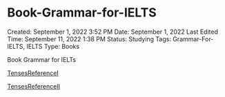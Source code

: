 # Book-Grammar-for-IELTS

Created: September 1, 2022 3:52 PM
Date: September 1, 2022
Last Edited Time: September 11, 2022 1:38 PM
Status: Studying
Tags: Grammar-For-IELTS, IELTS
Type: Books

Book Grammar for IELTs

 

[TensesReferenceI](Book-Grammar-for-IELTS%2091b9c5e86c31459bb8f0ca4d831559a7/TensesReferenceI%20488ad3f2f4714cd7b170575eb1603bae.md)

[TensesReferenceII](Book-Grammar-for-IELTS%2091b9c5e86c31459bb8f0ca4d831559a7/TensesReferenceII%20a00f8acfefcb48da909d7c51bbaac812.md)